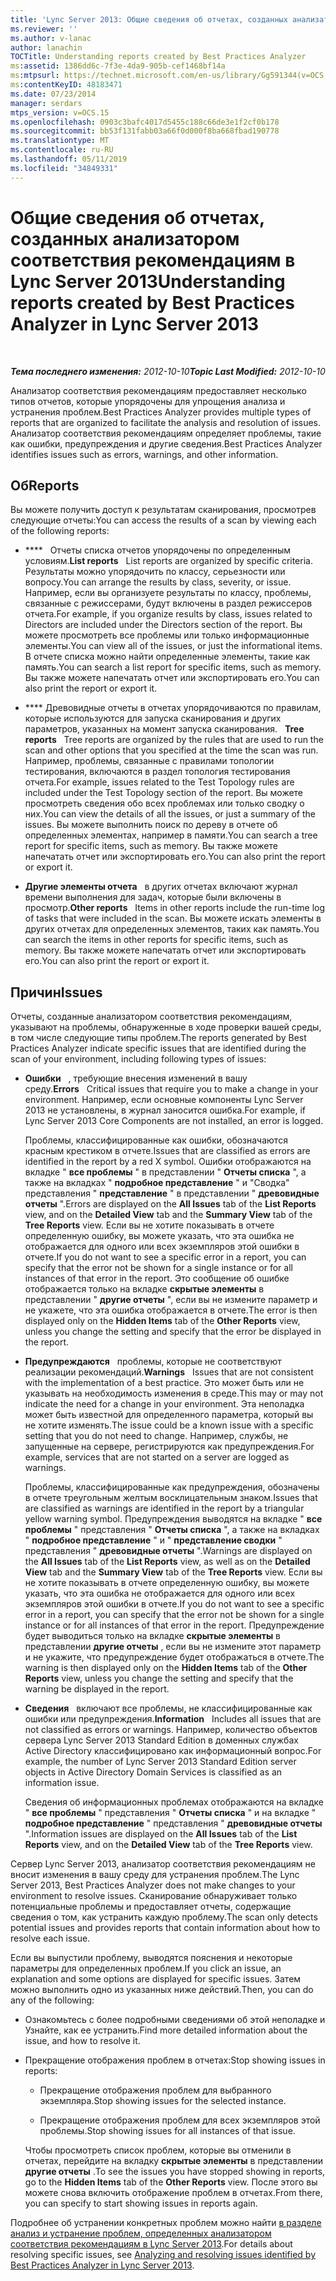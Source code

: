 ```yaml
---
title: 'Lync Server 2013: Общие сведения об отчетах, созданных анализатором соответствия рекомендациям'
ms.reviewer: ''
ms.author: v-lanac
author: lanachin
TOCTitle: Understanding reports created by Best Practices Analyzer
ms:assetid: 1386dd6c-7f3e-4da9-905b-cef1468bf14a
ms:mtpsurl: https://technet.microsoft.com/en-us/library/Gg591344(v=OCS.15)
ms:contentKeyID: 48183471
ms.date: 07/23/2014
manager: serdars
mtps_version: v=OCS.15
ms.openlocfilehash: 0903c3bafc4017d5455c188c66de3e1f2cf0b178
ms.sourcegitcommit: bb53f131fabb03a66f0d000f8ba668fbad190778
ms.translationtype: MT
ms.contentlocale: ru-RU
ms.lasthandoff: 05/11/2019
ms.locfileid: "34849331"
---
```

<div data-xmlns="http://www.w3.org/1999/xhtml">

<div class="topic" data-xmlns="http://www.w3.org/1999/xhtml" data-msxsl="urn:schemas-microsoft-com:xslt" data-cs="http://msdn.microsoft.com/en-us/">

<div data-asp="http://msdn2.microsoft.com/asp">

# <a name="understanding-reports-created-by-best-practices-analyzer-in-lync-server-2013"></a><span data-ttu-id="2c6a1-102">Общие сведения об отчетах, созданных анализатором соответствия рекомендациям в Lync Server 2013</span><span class="sxs-lookup"><span data-stu-id="2c6a1-102">Understanding reports created by Best Practices Analyzer in Lync Server 2013</span></span>

</div>

<div id="mainSection">

<div id="mainBody">

<span> </span>

<span data-ttu-id="2c6a1-103">_**Тема последнего изменения:** 2012-10-10_</span><span class="sxs-lookup"><span data-stu-id="2c6a1-103">_**Topic Last Modified:** 2012-10-10_</span></span>

<span data-ttu-id="2c6a1-104">Анализатор соответствия рекомендациям предоставляет несколько типов отчетов, которые упорядочены для упрощения анализа и устранения проблем.</span><span class="sxs-lookup"><span data-stu-id="2c6a1-104">Best Practices Analyzer provides multiple types of reports that are organized to facilitate the analysis and resolution of issues.</span></span> <span data-ttu-id="2c6a1-105">Анализатор соответствия рекомендациям определяет проблемы, такие как ошибки, предупреждения и другие сведения.</span><span class="sxs-lookup"><span data-stu-id="2c6a1-105">Best Practices Analyzer identifies issues such as errors, warnings, and other information.</span></span>

<div>

## <a name="reports"></a><span data-ttu-id="2c6a1-106">Об</span><span class="sxs-lookup"><span data-stu-id="2c6a1-106">Reports</span></span>

<span data-ttu-id="2c6a1-107">Вы можете получить доступ к результатам сканирования, просмотрев следующие отчеты:</span><span class="sxs-lookup"><span data-stu-id="2c6a1-107">You can access the results of a scan by viewing each of the following reports:</span></span>

  - <span data-ttu-id="2c6a1-108">\*\*\*\*   Отчеты списка отчетов упорядочены по определенным условиям.</span><span class="sxs-lookup"><span data-stu-id="2c6a1-108">**List reports**   List reports are organized by specific criteria.</span></span> <span data-ttu-id="2c6a1-109">Результаты можно упорядочить по классу, серьезности или вопросу.</span><span class="sxs-lookup"><span data-stu-id="2c6a1-109">You can arrange the results by class, severity, or issue.</span></span> <span data-ttu-id="2c6a1-110">Например, если вы организуете результаты по классу, проблемы, связанные с режиссерами, будут включены в раздел режиссеров отчета.</span><span class="sxs-lookup"><span data-stu-id="2c6a1-110">For example, if you organize results by class, issues related to Directors are included under the Directors section of the report.</span></span> <span data-ttu-id="2c6a1-111">Вы можете просмотреть все проблемы или только информационные элементы.</span><span class="sxs-lookup"><span data-stu-id="2c6a1-111">You can view all of the issues, or just the informational items.</span></span> <span data-ttu-id="2c6a1-112">В отчете списка можно найти определенные элементы, такие как память.</span><span class="sxs-lookup"><span data-stu-id="2c6a1-112">You can search a list report for specific items, such as memory.</span></span> <span data-ttu-id="2c6a1-113">Вы также можете напечатать отчет или экспортировать его.</span><span class="sxs-lookup"><span data-stu-id="2c6a1-113">You can also print the report or export it.</span></span>

  - <span data-ttu-id="2c6a1-114">\*\*\*\* Древовидные отчеты в отчетах упорядочиваются по правилам, которые используются для запуска сканирования и других параметров, указанных на момент запуска сканирования.   </span><span class="sxs-lookup"><span data-stu-id="2c6a1-114">**Tree reports**   Tree reports are organized by the rules that are used to run the scan and other options that you specified at the time the scan was run.</span></span> <span data-ttu-id="2c6a1-115">Например, проблемы, связанные с правилами топологии тестирования, включаются в раздел топология тестирования отчета.</span><span class="sxs-lookup"><span data-stu-id="2c6a1-115">For example, issues related to the Test Topology rules are included under the Test Topology section of the report.</span></span> <span data-ttu-id="2c6a1-116">Вы можете просмотреть сведения обо всех проблемах или только сводку о них.</span><span class="sxs-lookup"><span data-stu-id="2c6a1-116">You can view the details of all the issues, or just a summary of the issues.</span></span> <span data-ttu-id="2c6a1-117">Вы можете выполнить поиск по дереву в отчете об определенных элементах, например в памяти.</span><span class="sxs-lookup"><span data-stu-id="2c6a1-117">You can search a tree report for specific items, such as memory.</span></span> <span data-ttu-id="2c6a1-118">Вы также можете напечатать отчет или экспортировать его.</span><span class="sxs-lookup"><span data-stu-id="2c6a1-118">You can also print the report or export it.</span></span>

  - <span data-ttu-id="2c6a1-119">**Другие элементы отчета**   в других отчетах включают журнал времени выполнения для задач, которые были включены в просмотр.</span><span class="sxs-lookup"><span data-stu-id="2c6a1-119">**Other reports**   Items in other reports include the run-time log of tasks that were included in the scan.</span></span> <span data-ttu-id="2c6a1-120">Вы можете искать элементы в других отчетах для определенных элементов, таких как память.</span><span class="sxs-lookup"><span data-stu-id="2c6a1-120">You can search the items in other reports for specific items, such as memory.</span></span> <span data-ttu-id="2c6a1-121">Вы также можете напечатать отчет или экспортировать его.</span><span class="sxs-lookup"><span data-stu-id="2c6a1-121">You can also print the report or export it.</span></span>

</div>

<div>

## <a name="issues"></a><span data-ttu-id="2c6a1-122">Причин</span><span class="sxs-lookup"><span data-stu-id="2c6a1-122">Issues</span></span>

<span data-ttu-id="2c6a1-123">Отчеты, созданные анализатором соответствия рекомендациям, указывают на проблемы, обнаруженные в ходе проверки вашей среды, в том числе следующие типы проблем.</span><span class="sxs-lookup"><span data-stu-id="2c6a1-123">The reports generated by Best Practices Analyzer indicate specific issues that are identified during the scan of your environment, including following types of issues:</span></span>

  - <span data-ttu-id="2c6a1-124">**Ошибки**   , требующие внесения изменений в вашу среду.</span><span class="sxs-lookup"><span data-stu-id="2c6a1-124">**Errors**   Critical issues that require you to make a change in your environment.</span></span> <span data-ttu-id="2c6a1-125">Например, если основные компоненты Lync Server 2013 не установлены, в журнал заносится ошибка.</span><span class="sxs-lookup"><span data-stu-id="2c6a1-125">For example, if Lync Server 2013 Core Components are not installed, an error is logged.</span></span>
    
    <span data-ttu-id="2c6a1-126">Проблемы, классифицированные как ошибки, обозначаются красным крестиком в отчете.</span><span class="sxs-lookup"><span data-stu-id="2c6a1-126">Issues that are classified as errors are identified in the report by a red X symbol.</span></span> <span data-ttu-id="2c6a1-127">Ошибки отображаются на вкладке " **все проблемы** " в представлении " **Отчеты списка** ", а также на вкладках " **подробное представление** " и "Сводка" представления " **представление** " в представлении " **древовидные отчеты** ".</span><span class="sxs-lookup"><span data-stu-id="2c6a1-127">Errors are displayed on the **All Issues** tab of the **List Reports** view, and on the **Detailed View** tab and the **Summary View** tab of the **Tree Reports** view.</span></span> <span data-ttu-id="2c6a1-128">Если вы не хотите показывать в отчете определенную ошибку, вы можете указать, что эта ошибка не отображается для одного или всех экземпляров этой ошибки в отчете.</span><span class="sxs-lookup"><span data-stu-id="2c6a1-128">If you do not want to see a specific error in a report, you can specify that the error not be shown for a single instance or for all instances of that error in the report.</span></span> <span data-ttu-id="2c6a1-129">Это сообщение об ошибке отображается только на вкладке **скрытые элементы** в представлении " **другие отчеты** ", если вы не измените параметр и не укажете, что эта ошибка отображается в отчете.</span><span class="sxs-lookup"><span data-stu-id="2c6a1-129">The error is then displayed only on the **Hidden Items** tab of the **Other Reports** view, unless you change the setting and specify that the error be displayed in the report.</span></span>

  - <span data-ttu-id="2c6a1-130">**Предупреждаются**   проблемы, которые не соответствуют реализации рекомендаций.</span><span class="sxs-lookup"><span data-stu-id="2c6a1-130">**Warnings**   Issues that are not consistent with the implementation of a best practice.</span></span> <span data-ttu-id="2c6a1-131">Это может быть или не указывать на необходимость изменения в среде.</span><span class="sxs-lookup"><span data-stu-id="2c6a1-131">This may or may not indicate the need for a change in your environment.</span></span> <span data-ttu-id="2c6a1-132">Эта неполадка может быть известной для определенного параметра, который вы не хотите изменять.</span><span class="sxs-lookup"><span data-stu-id="2c6a1-132">The issue could be a known issue with a specific setting that you do not need to change.</span></span> <span data-ttu-id="2c6a1-133">Например, службы, не запущенные на сервере, регистрируются как предупреждения.</span><span class="sxs-lookup"><span data-stu-id="2c6a1-133">For example, services that are not started on a server are logged as warnings.</span></span>
    
    <span data-ttu-id="2c6a1-134">Проблемы, классифицированные как предупреждения, обозначены в отчете треугольным желтым восклицательным знаком.</span><span class="sxs-lookup"><span data-stu-id="2c6a1-134">Issues that are classified as warnings are identified in the report by a triangular yellow warning symbol.</span></span> <span data-ttu-id="2c6a1-135">Предупреждения выводятся на вкладке " **все проблемы** " представления " **Отчеты списка** ", а также на вкладках " **подробное представление** " и " **представление сводки** " представления " **древовидные отчеты** ".</span><span class="sxs-lookup"><span data-stu-id="2c6a1-135">Warnings are displayed on the **All Issues** tab of the **List Reports** view, as well as on the **Detailed View** tab and the **Summary View** tab of the **Tree Reports** view.</span></span> <span data-ttu-id="2c6a1-136">Если вы не хотите показывать в отчете определенную ошибку, вы можете указать, что эта ошибка не отображается для одного или всех экземпляров этой ошибки в отчете.</span><span class="sxs-lookup"><span data-stu-id="2c6a1-136">If you do not want to see a specific error in a report, you can specify that the error not be shown for a single instance or for all instances of that error in the report.</span></span> <span data-ttu-id="2c6a1-137">Предупреждение будет выводиться только на вкладке **скрытые элементы** в представлении **другие отчеты** , если вы не измените этот параметр и не укажите, что предупреждение будет отображаться в отчете.</span><span class="sxs-lookup"><span data-stu-id="2c6a1-137">The warning is then displayed only on the **Hidden Items** tab of the **Other Reports** view, unless you change the setting and specify that the warning be displayed in the report.</span></span>

  - <span data-ttu-id="2c6a1-138">**Сведения**   включают все проблемы, не классифицированные как ошибки или предупреждения.</span><span class="sxs-lookup"><span data-stu-id="2c6a1-138">**Information**   Includes all issues that are not classified as errors or warnings.</span></span> <span data-ttu-id="2c6a1-139">Например, количество объектов сервера Lync Server 2013 Standard Edition в доменных службах Active Directory классифицировано как информационный вопрос.</span><span class="sxs-lookup"><span data-stu-id="2c6a1-139">For example, the number of Lync Server 2013 Standard Edition server objects in Active Directory Domain Services is classified as an information issue.</span></span>
    
    <span data-ttu-id="2c6a1-140">Сведения об информационных проблемах отображаются на вкладке " **все проблемы** " представления " **Отчеты списка** " и на вкладке " **подробное представление** " представления " **древовидные отчеты** ".</span><span class="sxs-lookup"><span data-stu-id="2c6a1-140">Information issues are displayed on the **All Issues** tab of the **List Reports** view, and on the **Detailed View** tab of the **Tree Reports** view.</span></span>

<span data-ttu-id="2c6a1-141">Сервер Lync Server 2013, анализатор соответствия рекомендациям не вносит изменения в вашу среду для устранения проблем.</span><span class="sxs-lookup"><span data-stu-id="2c6a1-141">The Lync Server 2013, Best Practices Analyzer does not make changes to your environment to resolve issues.</span></span> <span data-ttu-id="2c6a1-142">Сканирование обнаруживает только потенциальные проблемы и предоставляет отчеты, содержащие сведения о том, как устранить каждую проблему.</span><span class="sxs-lookup"><span data-stu-id="2c6a1-142">The scan only detects potential issues and provides reports that contain information about how to resolve each issue.</span></span>

<span data-ttu-id="2c6a1-143">Если вы выпустили проблему, выводятся пояснения и некоторые параметры для определенных проблем.</span><span class="sxs-lookup"><span data-stu-id="2c6a1-143">If you click an issue, an explanation and some options are displayed for specific issues.</span></span> <span data-ttu-id="2c6a1-144">Затем можно выполнить одно из указанных ниже действий.</span><span class="sxs-lookup"><span data-stu-id="2c6a1-144">Then, you can do any of the following:</span></span>

  - <span data-ttu-id="2c6a1-145">Ознакомьтесь с более подробными сведениями об этой неполадке и Узнайте, как ее устранить.</span><span class="sxs-lookup"><span data-stu-id="2c6a1-145">Find more detailed information about the issue, and how to resolve it.</span></span>

  - <span data-ttu-id="2c6a1-146">Прекращение отображения проблем в отчетах:</span><span class="sxs-lookup"><span data-stu-id="2c6a1-146">Stop showing issues in reports:</span></span>
    
      - <span data-ttu-id="2c6a1-147">Прекращение отображения проблем для выбранного экземпляра.</span><span class="sxs-lookup"><span data-stu-id="2c6a1-147">Stop showing issues for the selected instance.</span></span>
    
      - <span data-ttu-id="2c6a1-148">Прекращение отображения проблем для всех экземпляров этой проблемы.</span><span class="sxs-lookup"><span data-stu-id="2c6a1-148">Stop showing issues for all instances of that issue.</span></span>
    
    <span data-ttu-id="2c6a1-149">Чтобы просмотреть список проблем, которые вы отменили в отчетах, перейдите на вкладку **скрытые элементы** в представлении **другие отчеты** .</span><span class="sxs-lookup"><span data-stu-id="2c6a1-149">To see the issues you have stopped showing in reports, go to the **Hidden Items** tab of the **Other Reports** view.</span></span> <span data-ttu-id="2c6a1-150">После этого вы можете снова включить отображение проблем в отчетах.</span><span class="sxs-lookup"><span data-stu-id="2c6a1-150">From there, you can specify to start showing issues in reports again.</span></span>

<span data-ttu-id="2c6a1-151">Подробнее об устранении конкретных проблем можно найти [в разделе анализ и устранение проблем, определенных анализатором соответствия рекомендациям в Lync Server 2013](lync-server-2013-analyzing-and-resolving-issues-identified-by-best-practices-analyzer.md).</span><span class="sxs-lookup"><span data-stu-id="2c6a1-151">For details about resolving specific issues, see [Analyzing and resolving issues identified by Best Practices Analyzer in Lync Server 2013](lync-server-2013-analyzing-and-resolving-issues-identified-by-best-practices-analyzer.md).</span></span>

</div>

</div>

<span> </span>

</div>

</div>

</div>

